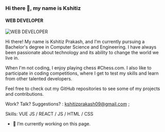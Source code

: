 ### Hi there 👋, my name is Kshitiz
#### WEB DEVELOPER
![WEB DEVELOPER](https://arturssmirnovs.github.io/github-profile-readme-generator/https://miro.medium.com/v2/resize:fit:2048/1*OohqW5DGh9CQS4hLY5FXzA.png/banner.png)

Hi there! My name is Kshitiz Prakash, and I'm currently pursuing a Bachelor's degree in Computer Science and Engineering. I have always been passionate about technology and its ability to change the world we live in.

When I'm not coding, I enjoy playing chess #Chess.com. I also like to participate in coding competitions, where I get to test my skills and learn from other talented developers.

Feel free to check out my GitHub repositories to see some of my projects and contributions.

Work? Talk? Suggestions? : 
kshitizprakash09@gmail.com ;


Skills: VUE JS / REACT / JS / HTML / CSS

- 🔭 I’m currently working on this page. 




